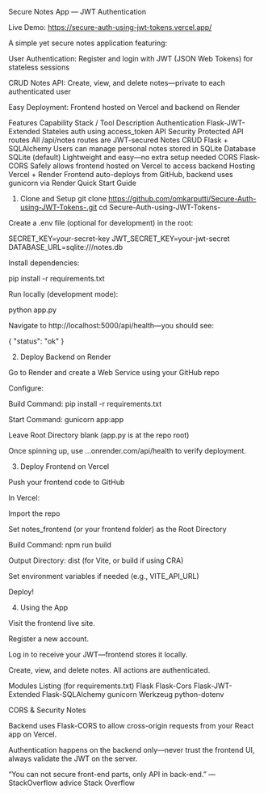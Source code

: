 Secure Notes App — JWT Authentication

Live Demo: https://secure-auth-using-jwt-tokens.vercel.app/

A simple yet secure notes application featuring:

User Authentication: Register and login with JWT (JSON Web Tokens) for stateless sessions

CRUD Notes API: Create, view, and delete notes—private to each authenticated user

Easy Deployment: Frontend hosted on Vercel and backend on Render

Features
Capability	Stack / Tool	Description
Authentication	Flask-JWT-Extended	Stateles auth using access_token
API Security	Protected API routes	All /api/notes routes are JWT-secured
Notes CRUD	Flask + SQLAlchemy	Users can manage personal notes stored in SQLite
Database	SQLite (default)	Lightweight and easy—no extra setup needed
CORS	Flask-CORS	Safely allows frontend hosted on Vercel to access backend
Hosting	Vercel + Render	Frontend auto-deploys from GitHub, backend uses gunicorn via Render
Quick Start Guide
1. Clone and Setup
git clone https://github.com/omkarputti/Secure-Auth-using-JWT-Tokens-.git
cd Secure-Auth-using-JWT-Tokens-


Create a .env file (optional for development) in the root:

SECRET_KEY=your-secret-key
JWT_SECRET_KEY=your-jwt-secret
DATABASE_URL=sqlite:///notes.db


Install dependencies:

pip install -r requirements.txt


Run locally (development mode):

python app.py


Navigate to http://localhost:5000/api/health—you should see:

{ "status": "ok" }

2. Deploy Backend on Render

Go to Render and create a Web Service using your GitHub repo

Configure:

Build Command: pip install -r requirements.txt

Start Command: gunicorn app:app

Leave Root Directory blank (app.py is at the repo root)

Once spinning up, use ...onrender.com/api/health to verify deployment.

3. Deploy Frontend on Vercel

Push your frontend code to GitHub

In Vercel:

Import the repo

Set notes_frontend (or your frontend folder) as the Root Directory

Build Command: npm run build

Output Directory: dist (for Vite, or build if using CRA)

Set environment variables if needed (e.g., VITE_API_URL)

Deploy!

4. Using the App

Visit the frontend live site.

Register a new account.

Log in to receive your JWT—frontend stores it locally.

Create, view, and delete notes. All actions are authenticated.

Modules Listing (for requirements.txt)
Flask
Flask-Cors
Flask-JWT-Extended
Flask-SQLAlchemy
gunicorn
Werkzeug
python-dotenv

CORS & Security Notes

Backend uses Flask-CORS to allow cross-origin requests from your React app on Vercel.

Authentication happens on the backend only—never trust the frontend UI, always validate the JWT on the server.

“You can not secure front-end parts, only API in back-end.” — StackOverflow advice 
Stack Overflow
